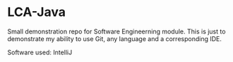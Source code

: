 # LCA-Java
 Small demonstration repo for Software Engineerning module. This is just to demonstrate my ability to use Git, any language and a corresponding IDE.

 Software used:
 IntelliJ
